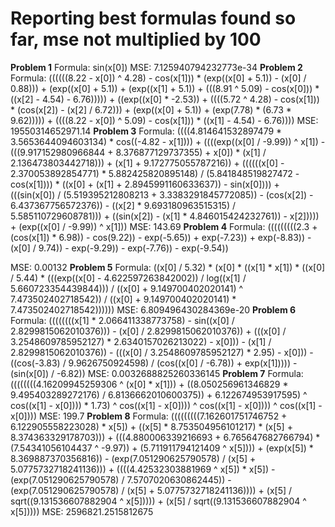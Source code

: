 # Reporting best formulas found so far, mse not multiplied by 100

**Problem 1**
Formula:
sin(x[0])
MSE: 
7.125940794232773e-34
**Problem 2**
Formula: 
((((((8.22 - x[0]) ^ 4.28) - cos(x[1])) * (exp((x[0] + 5.1)) - (x[0] / 0.88))) + (exp((x[0] + 5.1)) + (exp((x[1] + 5.1)) + (((8.91 ^ 5.09) - cos(x[0])) * ((x[2] - 4.54) - 6.76))))) + ((exp((x[0] * -2.53)) + ((((5.72 ^ 4.28) - cos(x[1])) * (cos(x[2]) - (x[2] / 6.72))) + (exp((x[0] + 5.1)) + (exp(7.78) * (6.73 * 9.62))))) + ((((8.22 - x[0]) ^ 5.09) - cos(x[1])) * ((x[1] - 4.54) - 6.76))))
MSE:
19550314652971.14
**Problem 3**
Formula: 
((((4.814641532897479 * 3.5653644094603134) * cos((-4.82 - x[1]))) + ((((exp((x[0] / -9.99)) ^ x[1]) - (((9.917152980966844 + 8.376877129737355) + x[0]) * (x[1] / 2.136473803442718))) + (x[1] + 9.172775055787216)) + ((((((x[0] - 2.370053892854771) * 5.882425820895148) / (5.841848519827472 - cos(x[1]))) * ((x[0] + (x[1] + 2.8945991160633637)) - sin(x[0]))) + (((sin(x[0]) / (5.519395212808213 + 3.3383291845772085)) - (cos(x[2]) - 6.437367756572376)) - ((x[2] * 9.693180963515315) / 5.585110729608781))) + ((sin(x[2]) - (x[1] * 4.846015424232761)) - x[2])))) + (exp((x[0] / -9.99)) ^ x[1]))
MSE:
143.69
**Problem 4**
Formula: 
(((((((((2.3 + (cos(x[1]) * 6.98)) - cos(9.22)) - exp(-5.65)) + exp(-7.23)) + exp(-8.83)) - (x[0] / 9.74)) - exp(-9.29)) - exp(-7.76)) - exp(-9.54))

MSE:
0.00132
**Problem 5**
Formula: 
((x[0] / 5.32) * (x[0] * ((x[1] * x[1]) * ((x[0] / 5.44) * (((exp((x[0] - 4.622597263842002)) / log((x[1] / 5.660723354439844))) / ((x[0] + 9.149700402020141) ^ 7.473502402718542)) / ((x[0] + 9.149700402020141) * 7.473502402718542))))))
MSE: 
6.809496430284369e-20
**Problem 6**
Formula:
((((((((x[1] * 2.066411338773758) - sin((x[0] / 2.8299815062010376))) - (x[0] / 2.8299815062010376)) + (((x[0] / 3.2548609785952127) * 2.6340157026213022) - x[0])) - (x[1] / 2.8299815062010376)) - (((x[0] / 3.2548609785952127) * 2.95) - x[0])) - ((cos(-3.83) / 9.9626750924598) / (cos((x[0] / -6.78)) + exp(x[1])))) - (sin(x[0]) / -6.82))
MSE:
0.0032688825260336145
**Problem 7**
Formula: 
((((((((4.16209945259306 ^ (x[0] * x[1])) + ((8.050256961346829 * 9.495403289272176) / 6.8136662010600375)) + 6.122674953917595) ^ cos((x[1] - x[0]))) * 1.73) ^ cos((x[1] - x[0]))) ^ cos((x[1] - x[0]))) ^ cos((x[1] - x[0])))
MSE: 
199.7
**Problem 8**
Formula:
(((((((((7.162601751746752 + 6.122905558223028) * x[5]) + ((x[5] * 8.753504956101217) * (x[5] + 8.374363329178703))) + (((4.880006339216693 + 6.765647682766794) * (7.54341056104437 ^ -9.97)) + (5.711911794121409 ^ x[5]))) + (exp(x[5]) * 8.369887370356816)) - (exp(7.051290625790578) / (x[5] + 5.0775732718241136))) + ((((4.42532303881969 ^ x[5]) * x[5]) - (exp(7.051290625790578) / 7.5707020630862445)) - (exp(7.051290625790578) / (x[5] + 5.0775732718241136)))) + (x[5] / sqrt((9.131536607882904 ^ x[5])))) + (x[5] / sqrt((9.131536607882904 ^ x[5]))))
MSE:
2596821.2515812675

